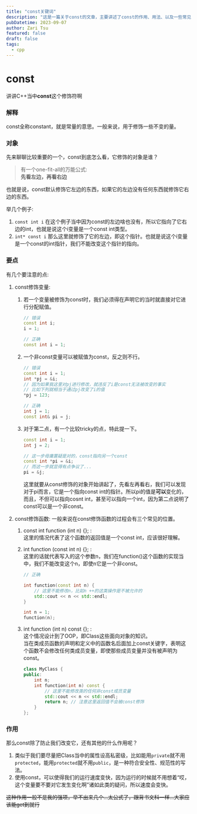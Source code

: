 ```yaml
---
title: "const关键词"
description: "这是一篇关于const的文章，主要讲述了const的作用、用法、以及一些常见的错误。"
pubDatetime: 2023-09-07
author: Zari Tsu
featured: false
draft: false
tags:
  - cpp
---
```


# const

讲讲C++当中**const**这个修饰符啊

### 解释

const全称constant，就是常量的意思。一般来说，用于修饰一些不变的量。

### 对象

先来聊聊比较重要的一个，const到底怎么看，它修饰的对象是谁？  

> 有一个one-fit-all的万能公式:   
> **先看左边，再看右边**

也就是说，const默认修饰它左边的东西，如果它的左边没有任何东西就修饰它右边的东西。

举几个例子: 

1. `const int i` 在这个例子当中因为const的左边啥也没有，所以它指向了它右边的int，也就是说这个i变量是一个const int类型。
2. `int* const i` 那么这里就修饰了它的左边，即这个指针。也就是说这个i变量是一个const的int指针，我们不能改变这个指针的指向。

### 要点

有几个要注意的点:  

1. const修饰变量: 
   1. 若一个变量被修饰为const时，我们必须得在声明它的当时就直接对它进行分配赋值。  
       ```cpp
       // 错误
       const int i;
       i = 1;
       ```
       ```cpp
       // 正确
       const int i = 1;
       ```

   2. 一个非const变量可以被赋值为const，反之则不行。  
       ```cpp
       // 错误
       const int i = 1;
       int *pj = &i;
       // 因为如果我这里对pj进行修改，就违反了i是const无法被改变的事实
       // 比如下列就相当于通过pj改变了i的值
       *pj = 123;
       ```
       ```cpp
       // 正确
       int j = 1;
       const int& pi = j;
       ```

   3. 对于第二点，有一个比较tricky的点，特此提一下。
        ```cpp
        const int i = 1;
        int j = 2;

        // 这一步毋庸置疑是对的，const指向另一个const
        const int *pi = &i;
        // 而这一步就显得有点争议了...
        pi = &j;
        ```
        这里就要从const修饰的对象开始讲起了，先看左再看右，我们可以发现对于pi而言，它是一个指向const int的指针。所以pi的值是**可以**变化的，而且，不但可以指向cosnt int，甚至可以指向一个int，因为第二点说明了const可以是一个非const。

2. const修饰函数:
    一般来说在const修饰函数的过程会有三个常见的位置。  
   1. const int function (int n) {}; :  
        这里的情况代表了这个函数的返回值是一个const int，应该很好理解。

    2. int function (const int n) {}; :  
        这里的话就代表写入的这个参数n，我们在function()这个函数的实现当中，我们不能改变这个n，即使n它是一个非const。
        ```cpp
        // 正确

        int function(const int n) {
            // 这里不能修改n，比如n ++的这类操作是不被允许的
            std::cout << n << std::endl;
        }

        int n = 1;
        function(n);
        ```

    3. int function (int n) const {}; :  
        这个情况设计到了OOP，即Class这些面向对象的知识。  
        当在类成员函数的声明和定义中的函数名后面加上const关键字，表明这个函数不会修改任何类成员变量，即使那些成员变量并没有被声明为const。  
        ```cpp
        class MyClass {
        public:
            int n;
            int function(int n) const {
                // 这里不能修改类的任何非const成员变量
                std::cout << n << std::endl;
                return n; // 注意这里返回值不会被const修饰
            }
        };
        ```

### 作用

那么const除了防止我们改变它，还有其他的什么作用呢？
1. 类似于我们要尽量把Class当中的属性设高私密级，比如能用`private`就不用`protected`，能用`protected`就不用`public`，是一种符合安全性、规范性的写法。
2. 使用const，可以使得我们的运行速度变快，因为运行的时候就不用想着“哎，这个变量要不要对它发生变化啊”诸如此类的疑问，所以速度会变快。

~~这种作用一般不是我的强项，举不出来几个...太公式了，跟背书文科一样...大家应该能get到就行~~